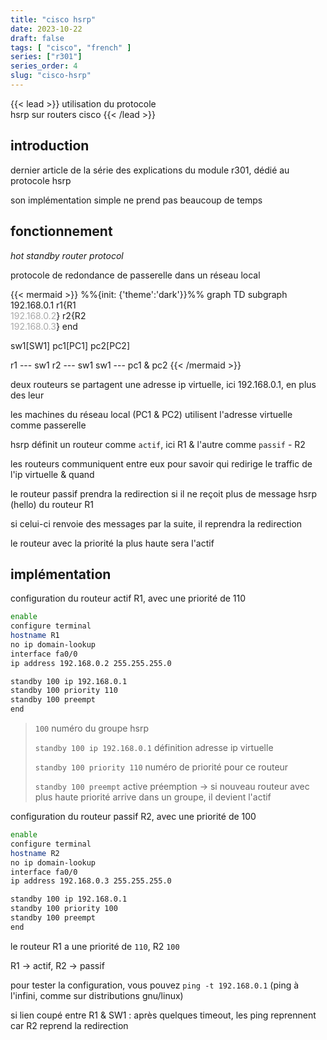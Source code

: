 ```yaml
---
title: "cisco hsrp"
date: 2023-10-22
draft: false
tags: [ "cisco", "french" ]
series: ["r301"]
series_order: 4
slug: "cisco-hsrp"
---
```


<!-- prologue -->

{{< lead >}}
utilisation du protocole  
hsrp sur routers cisco
{{< /lead >}}

<!-- article -->

## introduction

dernier article de la série des explications du module r301, dédié au protocole hsrp

son implémentation simple ne prend pas beaucoup de temps

## fonctionnement

*hot standby router protocol*

protocole de redondance de passerelle dans un réseau local

{{< mermaid >}}
%%{init: {'theme':'dark'}}%%
graph TD
subgraph 192.168.0.1
r1{R1<br><font color="#a9a9a9">192.168.0.2</font>}
r2{R2<br><font color="#a9a9a9">192.168.0.3</font>}
end

sw1[SW1]
pc1[PC1]
pc2[PC2]

r1 --- sw1
r2 --- sw1
sw1 --- pc1 & pc2
{{< /mermaid >}}

deux routeurs se partagent une adresse ip virtuelle, ici 192.168.0.1, en plus des leur

les machines du réseau local (PC1 & PC2) utilisent l'adresse virtuelle comme passerelle

hsrp définit un routeur comme `actif`, ici R1 & l'autre comme `passif` - R2

les routeurs communiquent entre eux pour savoir qui redirige le traffic de l'ip virtuelle & quand

le routeur passif prendra la redirection si il ne reçoit plus de message hsrp (hello) du routeur R1 

si celui-ci renvoie des messages par la suite, il reprendra la redirection

le routeur avec la priorité la plus haute sera l'actif

## implémentation

configuration du routeur actif R1, avec une priorité de 110

```bash {hl_lines=["8-10"]}
enable
configure terminal
hostname R1
no ip domain-lookup
interface fa0/0
ip address 192.168.0.2 255.255.255.0

standby 100 ip 192.168.0.1
standby 100 priority 110
standby 100 preempt
end
```
> `100` numéro du groupe hsrp
>
> `standby 100 ip 192.168.0.1` définition adresse ip virtuelle
>
> `standby 100 priority 110` numéro de priorité pour ce routeur
>
> `standby 100 preempt` active préemption -> si nouveau routeur avec plus haute priorité arrive dans un groupe, il devient l'actif

configuration du routeur passif R2, avec une priorité de 100

```bash {hl_lines=["8-10"]}
enable
configure terminal
hostname R2
no ip domain-lookup
interface fa0/0
ip address 192.168.0.3 255.255.255.0

standby 100 ip 192.168.0.1
standby 100 priority 100
standby 100 preempt
end
```

le routeur R1 a une priorité de `110`, R2 `100`

R1 -> actif, R2 -> passif

pour tester la configuration, vous pouvez `ping -t 192.168.0.1` (ping à l'infini, comme sur distributions gnu/linux)

si lien coupé entre R1 & SW1 : après quelques timeout, les ping reprennent car R2 reprend la redirection